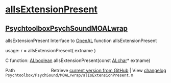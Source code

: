 # [alIsExtensionPresent](alIsExtensionPresent)
## [Psychtoolbox](Psychtoolbox)[PsychSound](PsychSound)[MOAL](MOAL)[wrap](wrap)

alIsExtensionPresent  Interface to [OpenAL](OpenAL) function alIsExtensionPresent  
  
usage:  r = alIsExtensionPresent( extname )  
  
C function:  [ALboolean](ALboolean) alIsExtensionPresent(const [ALchar](ALchar)\* extname)  




<div class="code_header" style="text-align:right;">
  <span style="float:left;">Path&nbsp;&nbsp;</span> <span class="counter">Retrieve <a href=
  "https://raw.github.com/Psychtoolbox-3/Psychtoolbox-3/beta/Psychtoolbox/PsychSound/MOAL/wrap/alIsExtensionPresent.m">current version from GitHub</a> | View <a href=
  "https://github.com/Psychtoolbox-3/Psychtoolbox-3/commits/beta/Psychtoolbox/PsychSound/MOAL/wrap/alIsExtensionPresent.m">changelog</a></span>
</div>
<div class="code">
  <code>Psychtoolbox/PsychSound/MOAL/wrap/alIsExtensionPresent.m</code>
</div>

